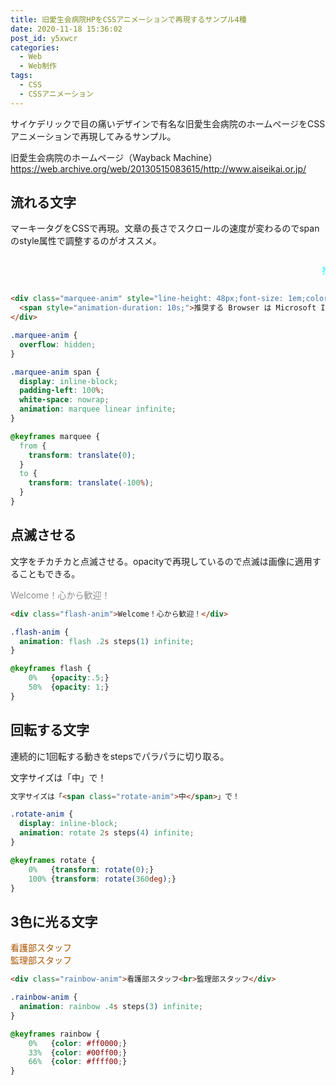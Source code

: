 ```yaml
---
title: 旧愛生会病院HPをCSSアニメーションで再現するサンプル4種
date: 2020-11-18 15:36:02
post_id: y5xwcr
categories:
  - Web
  - Web制作
tags:
  - CSS
  - CSSアニメーション
---
```


サイケデリックで目の痛いデザインで有名な旧愛生会病院のホームページをCSSアニメーションで再現してみるサンプル。

<!-- more -->

旧愛生会病院のホームページ（Wayback Machine）  
<https://web.archive.org/web/20130515083615/http://www.aiseikai.or.jp/>


## 流れる文字

マーキータグをCSSで再現。文章の長さでスクロールの速度が変わるのでspanのstyle属性で調整するのがオススメ。


<p class="marquee-anim" style="line-height: 48px;font-size: 1em;color: #00ffff;">
  <span style="animation-duration: 10s;">推奨する Browser は Microsoft Internet Explore（Ver 6.0）で、全画面表示とするのが至適の様です。</span>
</p>


```html
<div class="marquee-anim" style="line-height: 48px;font-size: 1em;color: #00ffff;">
  <span style="animation-duration: 10s;">推奨する Browser は Microsoft Internet Explore（Ver 6.0）で、全画面表示とするのが至適の様です。</span>
</div>
```

```css
.marquee-anim {
  overflow: hidden;
}

.marquee-anim span {
  display: inline-block;
  padding-left: 100%;
  white-space: nowrap;
  animation: marquee linear infinite;
}

@keyframes marquee {
  from {
    transform: translate(0);
  }
  to {
    transform: translate(-100%);
  }
}
```


## 点滅させる

文字をチカチカと点滅させる。opacityで再現しているので点滅は画像に適用することもできる。

<p class="flash-anim">Welcome！心から歓迎！</p>


```html
<div class="flash-anim">Welcome！心から歓迎！</div>
```

```css
.flash-anim {
  animation: flash .2s steps(1) infinite;
}

@keyframes flash {
    0%   {opacity:.5;}
    50%  {opacity: 1;}
}
```


## 回転する文字

連続的に1回転する動きをstepsでパラパラに切り取る。


文字サイズは「<span class="rotate-anim">中</span>」で！


```html
文字サイズは「<span class="rotate-anim">中</span>」で！
```


```css
.rotate-anim {
  display: inline-block;
  animation: rotate 2s steps(4) infinite;
}

@keyframes rotate {
    0%   {transform: rotate(0);}
    100% {transform: rotate(360deg);}
}
```



## 3色に光る文字

<p class="rainbow-anim">看護部スタッフ<br>監理部スタッフ</p>

```html
<div class="rainbow-anim">看護部スタッフ<br>監理部スタッフ</div>
```


```css
.rainbow-anim {
  animation: rainbow .4s steps(3) infinite;
}

@keyframes rainbow {
    0%   {color: #ff0000;}
    33%  {color: #00ff00;}
    66%  {color: #ffff00;}
}
```







<style>

.marquee-anim {
  overflow: hidden;
}

.marquee-anim span {
  display: inline-block;
  padding-left: 100%;
  white-space: nowrap;
  animation: marquee linear infinite;
}

@keyframes marquee {
  from {
    transform: translate(0);
  }
  to {
    transform: translate(-100%);
  }
}


.rainbow-anim {
  animation: rainbow .4s steps(3) infinite;
}

@keyframes rainbow {
    0%   {color: #ff0000;}
    33%  {color: #00ff00;}
    66%  {color: #ffff00;}
}


.flash-anim {
  animation: flash .2s steps(1) infinite;
}

@keyframes flash {
    0%   {opacity:.5;}
    50%  {opacity: 1;}
}



.rotate-anim {
  display: inline-block;
  animation: rotate 2s steps(4) infinite;
}

@keyframes rotate {
    0%   {transform: rotate(0);}
    100% {transform: rotate(360deg);}
}
</style>
